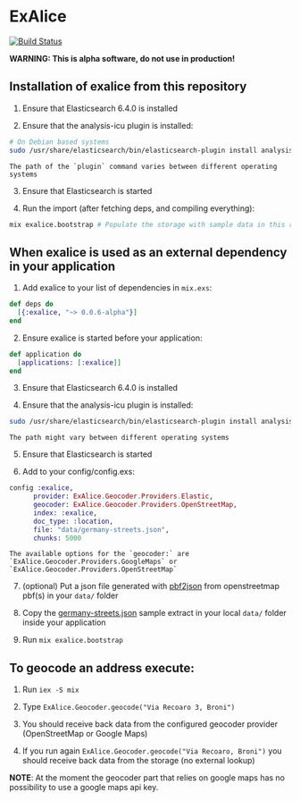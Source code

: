 # ExAlice

[![Build Status](https://travis-ci.org/kpanic/exalice.svg?branch=master)](https://travis-ci.org/kpanic/exalice)

**WARNING: This is alpha software, do not use in production!**

## Installation of exalice from this repository

  1. Ensure that Elasticsearch 6.4.0 is installed

  2. Ensure that the analysis-icu plugin is installed:

```bash
# On Debian based systems
sudo /usr/share/elasticsearch/bin/elasticsearch-plugin install analysis-icu
```

    The path of the `plugin` command varies between different operating systems

  3. Ensure that Elasticsearch is started

  4. Run the import (after fetching deps, and compiling everything):

```bash
mix exalice.bootstrap # Populate the storage with sample data in this repository
```

## When exalice is used as an external dependency in your application

  1. Add exalice to your list of dependencies in `mix.exs`:

```elixir
def deps do
  [{:exalice, "~> 0.0.6-alpha"}]
end
```

  2. Ensure exalice is started before your application:

```elixir
def application do
  [applications: [:exalice]]
end
```

  3. Ensure that Elasticsearch 6.4.0 is installed

  4. Ensure that the analysis-icu plugin is installed:

```bash
sudo /usr/share/elasticsearch/bin/elasticsearch-plugin install analysis-icu
```

    The path might vary between different operating systems

  5. Ensure that Elasticsearch is started

  6. Add to your config/config.exs:

```elixir
config :exalice,
      provider: ExAlice.Geocoder.Providers.Elastic,
      geocoder: ExAlice.Geocoder.Providers.OpenStreetMap,
      index: :exalice,
      doc_type: :location,
      file: "data/germany-streets.json",
      chunks: 5000
```

    The available options for the `geocoder:` are
    `ExAlice.Geocoder.Providers.GoogleMaps` or
    `ExAlice.Geocoder.Providers.OpenStreetMap`

  7. (optional) Put a json file generated with [pbf2json](https://github.com/pelias/pbf2json) from openstreetmap pbf(s) in your `data/` folder

  8. Copy the [germany-streets.json](https://github.com/kpanic/exalice/blob/master/data/germany-streets.json) sample extract in your local `data/` folder inside your application

  9. Run `mix exalice.bootstrap`



## To geocode an address execute:

  1. Run `iex -S mix`

  2. Type `ExAlice.Geocoder.geocode("Via Recoaro 3, Broni")`

  3. You should receive back data from the configured geocoder provider
     (OpenStreetMap or Google Maps)

  4. If you run again `ExAlice.Geocoder.geocode("Via Recoaro, Broni")` you should receive back data from the storage (no external lookup)

**NOTE**: At the moment the geocoder part that relies on google maps has no
possibility to use a google maps api key.
